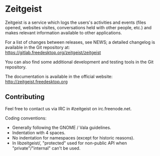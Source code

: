 # Zeitgeist

Zeitgeist is a service which logs the users's activities and events (files opened, websites visites, conversations held with other people, etc.) and makes relevant information available to other applications.

For a list of changes between releases, see NEWS; a detailed changelog is available in the Git repository at: https://gitlab.freedesktop.org/zeitgeist/zeitgeist

You can also find some additional development and testing tools in the Git repository.

The documentation is available in the official website: http://zeitgeist.freedesktop.org

## Contributing

Feel free to contact us via IRC in #zeitgeist on irc.freenode.net.

Coding conventions:

 - Generally following the GNOME / Vala guidelines.
 - Indentation with 4 spaces.
 - No indentation for namespaces (except for historic reasons).
 - In libzeitgeist/, "protected" used for non-public API when "private"/"internal" can't be used.

